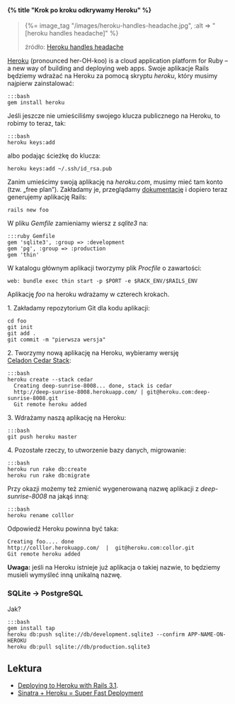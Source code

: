 #### {% title "Krok po kroku odkrywamy Heroku" %}

<blockquote>
 <p>
  {%= image_tag "/images/heroku-handles-headache.jpg", :alt => "[heroku handles headache]" %}
 </p>
 <p class="author">źródło: <a href="http://robots.thoughtbot.com/post/159805997/heroku-wearing-suspenders">Heroku handles headache</a></p>
</blockquote>

[Heroku](http://heroku.com/) (pronounced her-OH-koo) is a cloud application platform for
Ruby – a new way of building and deploying web apps.
Swoje aplikacje Rails będziemy wdrażać na Heroku za pomocą skryptu *heroku*,
który musimy najpierw zainstalować:

    :::bash
    gem install heroku

Jeśli jeszcze nie umieściliśmy swojego klucza publicznego na Heroku,
to robimy to teraz, tak:

    :::bash
    heroku keys:add

albo podając ścieżkę do klucza:

    heroku keys:add ~/.ssh/id_rsa.pub

Zanim umieścimy swoją aplikację na *heroku.com*, musimy mieć tam konto (tzw. „free plan”).
Zakładamy je, przeglądamy [dokumentację](http://devcenter.heroku.com/) i dopiero
teraz generujemy aplikację Rails:

    rails new foo

W pliku *Gemfile* zamieniamy wiersz z *sqlite3* na:

    :::ruby Gemfile
    gem 'sqlite3', :group => :development
    gem 'pg', :group => :production
    gem 'thin'

W katalogu głównym aplikacji tworzymy plik *Procfile* o zawartości:

    web: bundle exec thin start -p $PORT -e $RACK_ENV/$RAILS_ENV

Aplikację *foo* na heroku wdrażamy w czterech krokach.

1\. Zakładamy repozytorium Git dla kodu aplikacji:

    cd foo
    git init
    git add .
    git commit -m "pierwsza wersja"

2\. Tworzymy nową aplikację na Heroku, wybieramy wersję
[Celadon Cedar Stack](http://devcenter.heroku.com/articles/cedar):

    :::bash
    heroku create --stack cedar
      Creating deep-sunrise-8008... done, stack is cedar
      http://deep-sunrise-8008.herokuapp.com/ | git@heroku.com:deep-sunrise-8008.git
      Git remote heroku added

3\. Wdrażamy naszą aplikację na Heroku:

    :::bash
    git push heroku master

4\. Pozostałe rzeczy, to utworzenie bazy danych, migrowanie:

    :::bash
    heroku run rake db:create
    heroku run rake db:migrate

Przy okazji możemy też zmienić wygenerowaną nazwę aplikacji
z *deep-sunrise-8008* na jakąś inną:

    :::bash
    heroku rename colllor

Odpowiedź Heroku powinna być taka:

    Creating foo.... done
    http://colllor.herokuapp.com/  |  git@heroku.com:collor.git
    Git remote heroku added

**Uwaga:** jeśli na Heroku istnieje już aplikacja o takiej
nazwie, to będziemy musieli wymyśleć inną unikalną nazwę.


### SQLite -> PostgreSQL

Jak?

    :::bash
    gem install tap
    heroku db:push sqlite://db/development.sqlite3 --confirm APP-NAME-ON-HEROKU
    heroku db:pull sqlite://db/production.sqlite3


<!--

# TODO

## Kilka kont na heroku (newsletter, 01.2011)

Many of us have multiple Heroku accounts - one for personal projects,
one for work (or for each client, in some cases). Our very own David
Dollar wrote the
[heroku-accounts](https://github.com/ddollar/heroku-accounts)
plugin to help ease switching between them. No more shell scripts to
switch symbolic links! (What, you didn't do that? Guess it was just
me, then.)


# Bardziej realistyczny przykład „workflow”

Dla przykładowej aplikacji Rails o nazwie „Znajomi” rozważmy taki scenariusz:


{%= image_tag "/images/development-production.png", :alt => "[Heroku handles production]" %}

Nowa aplikacja:

    rails new znajomi
    cd znajomi
    ... edycja Gemfile – development: nifty-generators ...
    bundle install --path=HOME/.gems
    rails generate nifty:layout
    rails generate nifty:scaffold connection login:string github:string www:string
    bundle install  # mocha
    rake db:migrate
    rm public/index.html
    ... edycja config/routes.rb – ustawiamy :root na connections#index ...
    rails server -p 3000

Jeśli wszystko działa, to:

    git init
    git add .
    git commit -m "pierwsza wrzutka"
    cd ..
    git clone --bare znajomi znajomi.git
    cd znajomi.git ; git gc ; cd ..
    scp -r znajomi.git wbzyl@sigma.ug.edu.pl:public_git/
    rm -r znajomi znajomi.git       # dla początkujących mv ..gdzieś tam na przechowanie
    git clone wbzyl@sigma.ug.edu.pl:public_git/znajomi.git
    cd znajomi
    ... bundler, migracja ...
    git tag v1.0
    git checkout -b production
    git checkout master           # w zasadzie niepotrzebne
    git push
    git push origin production

Zmieniamy kolor tła na gałęziach:

    git checkout production
    ... edycja public/stylesheets/application.css – zielony #97d077 ...
    git add .
    git commit -m "production: zielony kolor tła"
    git push
    git checkout master
    ... edycja public/stylesheets/application.css – żółty #ffe599 ...
    git add .
    git commit -m "production: żółty kolor tła"
    git push

Heroku – production:

    heroku create znajomi
    Creating znajomi... done
    http://znajomi.heroku.com/ | git@heroku.com:znajomi.git
    ? Git remote heroku added

Od razu poprawiamy w *.git/config*, to co zostało dopisane przez to polecenie:

    [remote "heroku"]
	url = git@heroku.com:znajomi.git
	fetch = +refs/heads/*:refs/remotes/heroku/*

na:

    [remote "production"]
	url = git@heroku.com:znajomi.git
	fetch = +refs/heads/*:refs/remotes/heroku/*

Wdrażamy gałąź production na *http://znajomi.heroku.com*:

    git push production production:master

Zobacz też [Deploying with Git](http://devcenter.heroku.com/articles/git).

Migrujemy:

    heroku rake db:migrate --app znajomi

Sprawdzamy jak to działa na heroku:

    http://znajomi.heroku.com


## Istotna uwaga!

Powyżej przyjęliśmy pewne konwencje. Teraz powinniśmy się jakoś
zabezpieczyć przed błędem omyłkowego wdrożenia kodu
z gałęzi master na Heroku.

Pomocne może być przygotowanie dwóch zadań rake:

    rake sigma:push
    rake heroku:push

i używanie ich zamiast poleceń git.

W tym celu dopiszemy do pliku *Rakefile*:

    :::ruby
    namespace "sigma" do
      desc "Push zmiany w repo na Sigmę"
      task "push" do
        system("git", "push")
      end
    end

    namespace "heroku" do
      desc "Push zmiany na gałęzi production na Heroku"
      task "push" do
        system("git", "push", "production", "production:master")
      end
    end

-->

## Lektura

* [Deploying to Heroku with Rails 3.1](http://railsapps.github.com/rails-heroku-tutorial.html).
* [Sinatra + Heroku = Super Fast Deployment](http://rubysource.com/sinatra-heroku-super-fast-deployment/)
